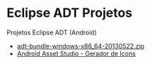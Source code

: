 # Eclipse ADT Projetos

Projetos Eclipse ADT (Android)

- [adt-bundle-windows-x86_64-20130522.zip](https://fatecspgov-my.sharepoint.com/personal/adam_macias_fatec_sp_gov_br/_layouts/15/guestaccess.aspx?guestaccesstoken=ksmGUc%2b1zSNNWZLDxHWqlJTc9OsTseYOIBqmeC6F99Y%3d&docid=0a25e4432d4c143eab5b192202015a546)
- [Android Asset Studio - Gerador de Icons](http://romannurik.github.io/AndroidAssetStudio/)